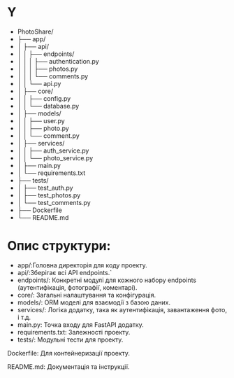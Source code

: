# Y
* PhotoShare/
* ├── app/
* │   ├── api/
* │   │   ├── endpoints/
* │   │   │   ├── authentication.py
* │   │   │   ├── photos.py
* │   │   │   └── comments.py
* │   │   └── api.py
* │   ├── core/
* │   │   ├── config.py
* │   │   └── database.py
* │   ├── models/
* │   │   ├── user.py
* │   │   ├── photo.py
* │   │   └── comment.py
* │   ├── services/
* │   │   ├── auth_service.py
* │   │   └── photo_service.py
* │   ├── main.py
* │   └── requirements.txt
* ├── tests/
* │   ├── test_auth.py
* │   ├── test_photos.py
* │   └── test_comments.py
* ├── Dockerfile
* └── README.md


# Опис структури:

* app/:Головна директорія для коду проекту.
* api/:Зберігає всі API endpoints.`
* endpoints/: Конкретні модулі для кожного набору endpoints (аутентифікація, фотографії, коментарі).
* core/: Загальні налаштування та конфігурація.
* models/: ORM моделі для взаємодії з базою даних.
* services/: Логіка додатку, така як аутентифікація, завантаження фото, і т.д.
* main.py: Точка входу для FastAPI додатку.
* requirements.txt: Залежності проекту.
* tests/: Модульні тести для проекту.

<p>Dockerfile: Для контейнеризації проекту.</p>

<p>README.md:  Документація та інструкції.</p>